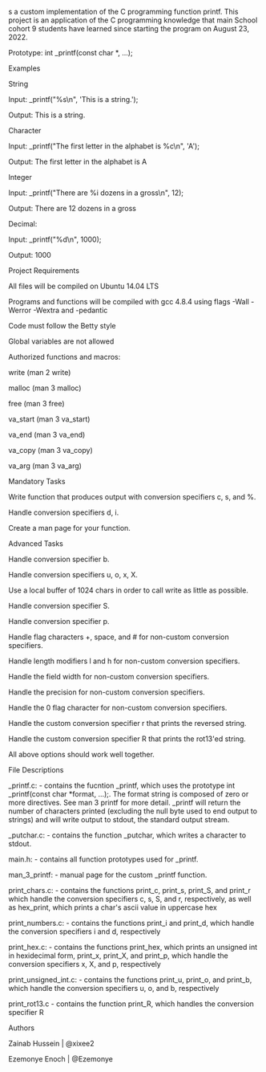 

s a custom implementation of the C programming function printf. This project is an application of the C programming knowledge that main School cohort 9 students have learned since starting the program on August 23, 2022.



Prototype: int _printf(const char *, ...);



Examples

String



Input: _printf("%s\n", 'This is a string.');

Output: This is a string.

Character



Input: _printf("The first letter in the alphabet is %c\n", 'A');

Output: The first letter in the alphabet is A

Integer



Input: _printf("There are %i dozens in a gross\n", 12);

Output: There are 12 dozens in a gross

Decimal:



Input: _printf("%d\n", 1000);

Output: 1000

Project Requirements

All files will be compiled on Ubuntu 14.04 LTS

Programs and functions will be compiled with gcc 4.8.4 using flags -Wall -Werror -Wextra and -pedantic

Code must follow the Betty style

Global variables are not allowed

Authorized functions and macros:

write (man 2 write)

malloc (man 3 malloc)

free (man 3 free)

va_start (man 3 va_start)

va_end (man 3 va_end)

va_copy (man 3 va_copy)

va_arg (man 3 va_arg)

Mandatory Tasks

 Write function that produces output with conversion specifiers c, s, and %.

 Handle conversion specifiers d, i.

 Create a man page for your function.

Advanced Tasks

 Handle conversion specifier b.

 Handle conversion specifiers u, o, x, X.

 Use a local buffer of 1024 chars in order to call write as little as possible.

 Handle conversion specifier S.

 Handle conversion specifier p.

 Handle flag characters +, space, and # for non-custom conversion specifiers.

 Handle length modifiers l and h for non-custom conversion specifiers.

 Handle the field width for non-custom conversion specifiers.

 Handle the precision for non-custom conversion specifiers.

 Handle the 0 flag character for non-custom conversion specifiers.

 Handle the custom conversion specifier r that prints the reversed string.

 Handle the custom conversion specifier R that prints the rot13'ed string.

 All above options should work well together.

File Descriptions

_printf.c: - contains the fucntion _printf, which uses the prototype int _printf(const char *format, ...);. The format string is composed of zero or more directives. See man 3 printf for more detail. _printf will return the number of characters printed (excluding the null byte used to end output to strings) and will write output to stdout, the standard output stream.

_putchar.c: - contains the function _putchar, which writes a character to stdout.

main.h: - contains all function prototypes used for _printf.

man_3_printf: - manual page for the custom _printf function.

print_chars.c: - contains the functions print_c, print_s, print_S, and print_r which handle the conversion specifiers c, s, S, and r, respectively, as well as hex_print, which prints a char's ascii value in uppercase hex

print_numbers.c: - contains the functions print_i and print_d, which handle the conversion specifiers i and d, respectively

print_hex.c: - contains the functions print_hex, which prints an unsigned int in hexidecimal form, print_x, print_X, and print_p, which handle the conversion specifiers x, X, and p, respectively

print_unsigned_int.c: - contains the functions print_u, print_o, and print_b, which handle the conversion specifiers u, o, and b, respectively

print_rot13.c - contains the function print_R, which handles the conversion specifier R

Authors

Zainab Hussein | @xixee2

Ezemonye Enoch | @Ezemonye
